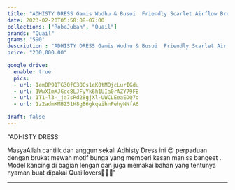 ```yaml
---
title: "ADHISTY DRESS Gamis Wudhu & Busui  Friendly Scarlet Airflow Brukat Bunga by Quail Hijab"
date: 2023-02-20T05:58:08+07:00
collections: ["RobeJubah", "Quail"]
brands: "Quail"
grams: "590"
description : "ADHISTY DRESS Gamis Wudhu & Busui  Friendly Scarlet Airflow Brukat Bunga by Quail Hijab"
price: "230,000.00"

google_drive:
  enable: true
  pics:
  - url: 1emDP91TG3QfC3QCs1eK0tMQjcLurIGdu
  - url: 1WwXImXJGdc8LJFyYk6h1UIa0rAZY79FB
  - url: 1T1-l3-_ja7sRd28gjXl-UWCLEeaEDQ7o
  - url: 1z2admKMBZ51H8gB6gkqeihnPehyNNfA6

draft: false
---
```


"ADHISTY DRESS

MasyaAllah cantiik dan anggun  sekali Adhisty Dress ini 😍 perpaduan dengan brukat mewah motif bunga yang memberi kesan maniss bangeet . Model kancing di bagian lengan dan juga memakai bahan yang tentunya nyaman buat dipakai Quaillovers👌🏻💕"

---    
 
